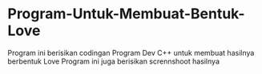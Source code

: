 # Program-Untuk-Membuat-Bentuk-Love
Program ini berisikan codingan Program Dev C++ untuk membuat hasilnya berbentuk Love 
Program ini juga berisikan scrennshoot hasilnya
